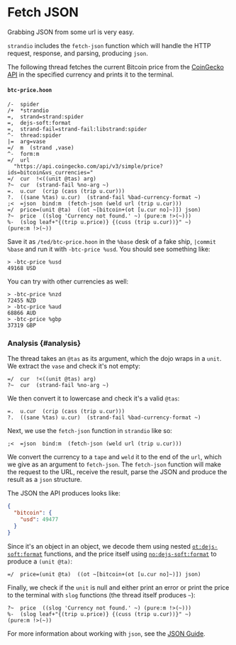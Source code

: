 # Fetch JSON

Grabbing JSON from some url is very easy.

`strandio` includes the `fetch-json` function which will handle the HTTP request, response, and parsing, producing `json`.

The following thread fetches the current Bitcoin price from the [CoinGecko API](https://www.coingecko.com/en/api) in the specified currency and prints it to the terminal.

#### `btc-price.hoon`

```hoon
/-  spider
/+  *strandio
=,  strand=strand:spider
=,  dejs-soft:format
=,  strand-fail=strand-fail:libstrand:spider
^-  thread:spider
|=  arg=vase
=/  m  (strand ,vase)
^-  form:m
=/  url
  "https://api.coingecko.com/api/v3/simple/price?ids=bitcoin&vs_currencies="
=/  cur  !<((unit @tas) arg)
?~  cur  (strand-fail %no-arg ~)
=.  u.cur  (crip (cass (trip u.cur)))
?.  ((sane %tas) u.cur)  (strand-fail %bad-currency-format ~)
;<  =json  bind:m  (fetch-json (weld url (trip u.cur)))
=/  price=(unit @ta)  ((ot ~[bitcoin+(ot [u.cur no]~)]) json)
?~  price  ((slog 'Currency not found.' ~) (pure:m !>(~)))
%-  (slog leaf+"{(trip u.price)} {(cuss (trip u.cur))}" ~)
(pure:m !>(~))
```

Save it as `/ted/btc-price.hoon` in the `%base` desk of a fake ship, `|commit %base` and run it with `-btc-price %usd`. You should see something like:

```
> -btc-price %usd
49168 USD
```

You can try with other currencies as well:

```
> -btc-price %nzd
72455 NZD
> -btc-price %aud
68866 AUD
> -btc-price %gbp
37319 GBP
```

### Analysis {#analysis}

The thread takes an `@tas` as its argument, which the dojo wraps in a `unit`. We extract the `vase` and check it's not empty:

```hoon
=/  cur  !<((unit @tas) arg)
?~  cur  (strand-fail %no-arg ~)
```

We then convert it to lowercase and check it's a valid `@tas`:

```hoon
=.  u.cur  (crip (cass (trip u.cur)))
?.  ((sane %tas) u.cur)  (strand-fail %bad-currency-format ~)
```

Next, we use the `fetch-json` function in `strandio` like so:

```hoon
;<  =json  bind:m  (fetch-json (weld url (trip u.cur)))
```

We convert the currency to a `tape` and `weld` it to the end of the `url`, which we give as an argument to `fetch-json`. The `fetch-json` function will make the request to the URL, receive the result, parse the JSON and produce the result as a `json` structure.

The JSON the API produces looks like:

```json
{
  "bitcoin": {
    "usd": 49477
  }
}
```

Since it's an object in an object, we decode them using nested [`ot:dejs-soft:format`](../../../../hoon/zuse/2d_7.md#otdejs-softformat) functions, and the price itself using [`no:dejs-soft:format`](../../../../hoon/zuse/2d_7.md#nodejs-softformat) to produce a `(unit @ta)`:

```hoon
=/  price=(unit @ta)  ((ot ~[bitcoin+(ot [u.cur no]~)]) json)
```

Finally, we check if the `unit` is null and either print an error or print the price to the terminal with `slog` functions (the thread itself produces `~`):

```hoon
?~  price  ((slog 'Currency not found.' ~) (pure:m !>(~)))
%-  (slog leaf+"{(trip u.price)} {(cuss (trip u.cur))}" ~)
(pure:m !>(~))
```

For more information about working with `json`, see the [JSON Guide](../../../../hoon/json-guide.md).
